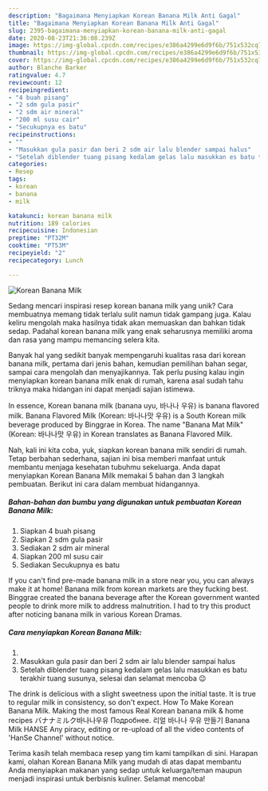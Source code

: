 ```yaml
---
description: "Bagaimana Menyiapkan Korean Banana Milk Anti Gagal"
title: "Bagaimana Menyiapkan Korean Banana Milk Anti Gagal"
slug: 2395-bagaimana-menyiapkan-korean-banana-milk-anti-gagal
date: 2020-08-23T21:36:08.239Z
image: https://img-global.cpcdn.com/recipes/e386a4299e6d9f6b/751x532cq70/korean-banana-milk-foto-resep-utama.jpg
thumbnail: https://img-global.cpcdn.com/recipes/e386a4299e6d9f6b/751x532cq70/korean-banana-milk-foto-resep-utama.jpg
cover: https://img-global.cpcdn.com/recipes/e386a4299e6d9f6b/751x532cq70/korean-banana-milk-foto-resep-utama.jpg
author: Blanche Barker
ratingvalue: 4.7
reviewcount: 12
recipeingredient:
- "4 buah pisang"
- "2 sdm gula pasir"
- "2 sdm air mineral"
- "200 ml susu cair"
- "Secukupnya es batu"
recipeinstructions:
- ""
- "Masukkan gula pasir dan beri 2 sdm air lalu blender sampai halus"
- "Setelah diblender tuang pisang kedalam gelas lalu masukkan es batu terakhir tuang susunya, selesai dan selamat mencoba 😉"
categories:
- Resep
tags:
- korean
- banana
- milk

katakunci: korean banana milk 
nutrition: 189 calories
recipecuisine: Indonesian
preptime: "PT32M"
cooktime: "PT53M"
recipeyield: "2"
recipecategory: Lunch

---
```



![Korean Banana Milk](https://img-global.cpcdn.com/recipes/e386a4299e6d9f6b/751x532cq70/korean-banana-milk-foto-resep-utama.jpg)

Sedang mencari inspirasi resep korean banana milk yang unik? Cara membuatnya memang tidak terlalu sulit namun tidak gampang juga. Kalau keliru mengolah maka hasilnya tidak akan memuaskan dan bahkan tidak sedap. Padahal korean banana milk yang enak seharusnya memiliki aroma dan rasa yang mampu memancing selera kita.

Banyak hal yang sedikit banyak mempengaruhi kualitas rasa dari korean banana milk, pertama dari jenis bahan, kemudian pemilihan bahan segar, sampai cara mengolah dan menyajikannya. Tak perlu pusing kalau ingin menyiapkan korean banana milk enak di rumah, karena asal sudah tahu triknya maka hidangan ini dapat menjadi sajian istimewa.

In essence, Korean banana milk (banana uyu, 바나나 우유) is banana flavored milk. Banana Flavored Milk (Korean: 바나나맛 우유) is a South Korean milk beverage produced by Binggrae in Korea. The name &#34;Banana Mat Milk&#34; (Korean: 바나나맛 우유) in Korean translates as Banana Flavored Milk.


Nah, kali ini kita coba, yuk, siapkan korean banana milk sendiri di rumah. Tetap berbahan sederhana, sajian ini bisa memberi manfaat untuk membantu menjaga kesehatan tubuhmu sekeluarga. Anda dapat menyiapkan Korean Banana Milk memakai 5 bahan dan 3 langkah pembuatan. Berikut ini cara dalam membuat hidangannya.

<!--inarticleads1-->

##### Bahan-bahan dan bumbu yang digunakan untuk pembuatan Korean Banana Milk:

1. Siapkan 4 buah pisang
1. Siapkan 2 sdm gula pasir
1. Sediakan 2 sdm air mineral
1. Siapkan 200 ml susu cair
1. Sediakan Secukupnya es batu


If you can&#39;t find pre-made banana milk in a store near you, you can always make it at home! Banana milk from korean markets are they fucking best. Binggrae created the banana beverage after the Korean government wanted people to drink more milk to address malnutrition. I had to try this product after noticing banana milk in various Korean Dramas. 

<!--inarticleads2-->

##### Cara menyiapkan Korean Banana Milk:

1. 
1. Masukkan gula pasir dan beri 2 sdm air lalu blender sampai halus
1. Setelah diblender tuang pisang kedalam gelas lalu masukkan es batu terakhir tuang susunya, selesai dan selamat mencoba 😉


The drink is delicious with a slight sweetness upon the initial taste. It is true to regular milk in consistency, so don&#39;t expect. How To Make Korean Banana Milk. Making the most famous Real Korean banana milk &amp; home recipes バナナミルク바나나우유 Подробнее. 리얼 바나나 우유 만들기 Banana Milk HANSE Any piracy, editing or re-upload of all the video contents of &#39;HanSe Channel&#39; without notice. 

Terima kasih telah membaca resep yang tim kami tampilkan di sini. Harapan kami, olahan Korean Banana Milk yang mudah di atas dapat membantu Anda menyiapkan makanan yang sedap untuk keluarga/teman maupun menjadi inspirasi untuk berbisnis kuliner. Selamat mencoba!
